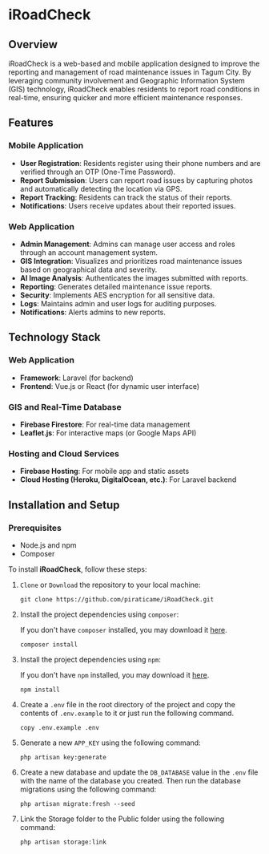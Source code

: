 
# iRoadCheck

## Overview

iRoadCheck is a web-based and mobile application designed to improve the reporting and management of road maintenance issues in Tagum City. By leveraging community involvement and Geographic Information System (GIS) technology, iRoadCheck enables residents to report road conditions in real-time, ensuring quicker and more efficient maintenance responses.

## Features

### Mobile Application
- **User Registration**: Residents register using their phone numbers and are verified through an OTP (One-Time Password).
- **Report Submission**: Users can report road issues by capturing photos and automatically detecting the location via GPS.
- **Report Tracking**: Residents can track the status of their reports.
- **Notifications**: Users receive updates about their reported issues.

### Web Application
- **Admin Management**: Admins can manage user access and roles through an account management system.
- **GIS Integration**: Visualizes and prioritizes road maintenance issues based on geographical data and severity.
- **AI Image Analysis**: Authenticates the images submitted with reports.
- **Reporting**: Generates detailed maintenance issue reports.
- **Security**: Implements AES encryption for all sensitive data.
- **Logs**: Maintains admin and user logs for auditing purposes.
- **Notifications**: Alerts admins to new reports.

## Technology Stack

### Web Application
- **Framework**: Laravel (for backend)
- **Frontend**: Vue.js or React (for dynamic user interface)

### GIS and Real-Time Database
- **Firebase Firestore**: For real-time data management
- **Leaflet.js**: For interactive maps (or Google Maps API)

### Hosting and Cloud Services
- **Firebase Hosting**: For mobile app and static assets
- **Cloud Hosting (Heroku, DigitalOcean, etc.)**: For Laravel backend

## Installation and Setup

### Prerequisites
- Node.js and npm
- Composer

To install **iRoadCheck**, follow these steps:
1. `Clone` or `Download` the repository to your local machine:
   
   ```shell
   git clone https://github.com/piraticame/iRoadCheck.git
   ```
    
2. Install the project dependencies using `composer`:

   If you don't have `composer` installed, you may download it [here](https://getcomposer.org/download/).
   ```shell
   composer install
   ```

3. Install the project dependencies using `npm`:

    If you don't have `npm` installed, you may download it [here](https://nodejs.org/en/download/).
   ```shell
   npm install
   ```
    
4. Create a `.env` file in the root directory of the project and copy the contents of `.env.example` to it or just run the following command.
    
    ```shell
    copy .env.example .env
    ```
    
5. Generate a new `APP_KEY` using the following command:
   
   ```shell
   php artisan key:generate
   ```
   
6. Create a new database and update the `DB_DATABASE` value in the `.env` file with the name of the database you created. Then run the database migrations using the following command:
   
   ```shell
   php artisan migrate:fresh --seed
   ```
   
7. Link the Storage folder to the Public folder using the following command:
   
   ```shell
   php artisan storage:link
   ```